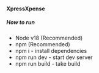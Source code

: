 #### XpressXpense 

##### How to run

- Node v18 (Recommended)
- npm (Recommended)
- npm i - install dependencies
- npm run dev - start dev server
- npm run build - take build